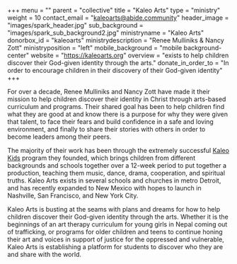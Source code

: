 +++
menu = ""
parent = "collective"
title = "Kaleo Arts"
type = "ministry"
weight = 10
contact_email = "kaleoarts@abide.community"
header_image = "images/spark_header.jpg"
sub_background = "images/spark_sub_background2.jpg"
ministryname = "Kaleo Arts"
donorbox_id = "kaleoarts"
ministrydescription = "Renee Mulliniks & Nancy Zott"
ministryposition = "left"
mobile_background = "mobile background-center"
website = "https://kaleoarts.org"
overview = "exists to help children discover their God-given identity through the arts."
donate_in_order_to = "In order to encourage children in their discovery of their God-given identity"
+++

For over a decade, Renee Mulliniks and Nancy Zott have made it their mission to help children discover their identity in Christ through arts-based curriculum and programs. Their shared goal has been to help children find what they are good at and know there is a purpose for why they were given that talent, to face their fears and build confidence in a safe and loving environment, and finally to share their stories with others in order to become leaders among their peers.

The majority of their work has been through the extremely successful [Kaleo Kids](http://www.kaleoarts.org) program they founded, which brings children from different backgrounds and schools together over a 12-week period to put together a production, teaching them music, dance, drama, cooperation, and spiritual truths. Kaleo Arts exists in several schools and churches in metro Detroit, and has recently expanded to New Mexico with hopes to launch in Nashville, San Francisco, and New York City.

Kaleo Arts is busting at the seams with plans and dreams for how to help children discover their God-given identity through the arts. Whether it is the beginnings of an art therapy curriculum for young girls in Nepal coming out of trafficking, or programs for older children and teens to continue honing their art and voices in support of justice for the oppressed and vulnerable, Kaleo Arts is establishing a platform for students to discover who they are and share with the world. 